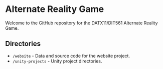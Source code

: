 # Alternate Reality Game
Welcome to the GitHub repository for the DATX11/DIT561 Alternate Reality Game.

## Directories
- `/website` - Data and source code for the website project.
- `/unity-projects` - Unity project directories.
